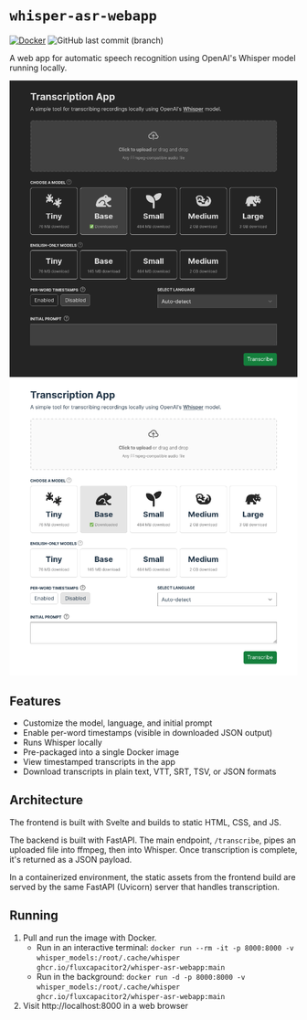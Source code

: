 # `whisper-asr-webapp`

[![Docker](https://github.com/FluxCapacitor2/whisper-asr-webapp/actions/workflows/docker.yml/badge.svg)](https://github.com/FluxCapacitor2/whisper-asr-webapp/actions/workflows/docker.yml)
![GitHub last commit (branch)](https://img.shields.io/github/last-commit/FluxCapacitor2/whisper-asr-webapp/main)

A web app for automatic speech recognition using OpenAI's Whisper model running locally.

![](/.github/readme_images/app_dark.png#gh-dark-mode-only)
![](/.github/readme_images/app_light.png#gh-light-mode-only)

## Features

- Customize the model, language, and initial prompt
- Enable per-word timestamps (visible in downloaded JSON output)
- Runs Whisper locally
- Pre-packaged into a single Docker image
- View timestamped transcripts in the app
- Download transcripts in plain text, VTT, SRT, TSV, or JSON formats

## Architecture

The frontend is built with Svelte and builds to static HTML, CSS, and JS.

The backend is built with FastAPI. The main endpoint, `/transcribe`, pipes an uploaded file into ffmpeg, then into Whisper. Once transcription is complete, it's returned as a JSON payload.

In a containerized environment, the static assets from the frontend build are served by the same FastAPI (Uvicorn) server that handles transcription.

## Running

1. Pull and run the image with Docker.
   - Run in an interactive terminal: `docker run --rm -it -p 8000:8000 -v whisper_models:/root/.cache/whisper ghcr.io/fluxcapacitor2/whisper-asr-webapp:main`
   - Run in the background: `docker run -d -p 8000:8000 -v whisper_models:/root/.cache/whisper ghcr.io/fluxcapacitor2/whisper-asr-webapp:main`
2. Visit http://localhost:8000 in a web browser
